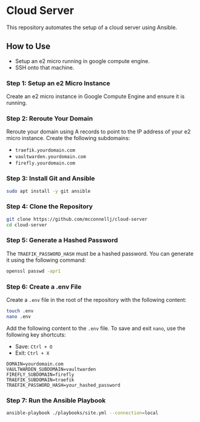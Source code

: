 # Cloud Server
This repository automates the setup of a cloud server using Ansible.

## How to Use
- Setup an e2 micro running in google compute engine.
- SSH onto that machine.

### Step 1: Setup an e2 Micro Instance

Create an e2 micro instance in Google Compute Engine and ensure it is running.

### Step 2: Reroute Your Domain

Reroute your domain using A records to point to the IP address of your e2 micro instance. Create the following subdomains:
- `traefik.yourdomain.com`
- `vaultwarden.yourdomain.com`
- `firefly.yourdomain.com`

### Step 3: Install Git and Ansible
```bash
sudo apt install -y git ansible
```

### Step 4: Clone the Repository
```bash
git clone https://github.com/mcconnellj/cloud-server
cd cloud-server
```

### Step 5: Generate a Hashed Password

The `TRAEFIK_PASSWORD_HASH` must be a hashed password. You can generate it using the following command:

```bash
openssl passwd -apr1
```

### Step 6: Create a .env File

Create a `.env` file in the root of the repository with the following content:

```bash
touch .env
nano .env
```

Add the following content to the `.env` file. To save and exit `nano`, use the following key shortcuts:
- Save: `Ctrl + O`
- Exit: `Ctrl + X`

```env
DOMAIN=yourdomain.com
VAULTWARDEN_SUBDOMAIN=vaultwarden
FIREFLY_SUBDOMAIN=firefly
TRAEFIK_SUBDOMAIN=traefik
TRAEFIK_PASSWORD_HASH=your_hashed_password
```

### Step 7: Run the Ansible Playbook
```bash
ansible-playbook ./playbooks/site.yml --connection=local
```